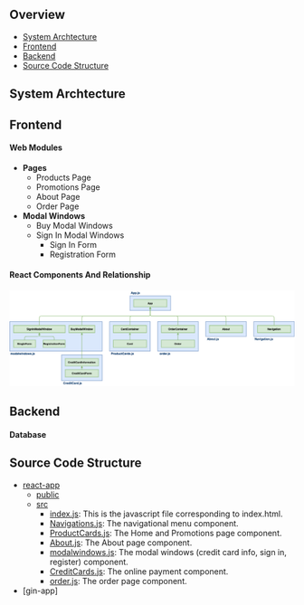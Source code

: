 ## Overview 
- [System Archtecture]()
- [Frontend]()
- [Backend]()
- [Source Code Structure]()

## System Archtecture

## Frontend
#### Web Modules
- **Pages**
   - Products Page
   - Promotions Page
   - About Page
   - Order Page
- **Modal Windows**
   - Buy Modal Windows
   - Sign In Modal Windows
      - Sign In Form
      - Registration Form

#### React Components And Relationship
![](../img/component.png)

## Backend
#### Database

## Source Code Structure
- [react-app](../react-app)
   - [public](../react-app/public)
   - [src](../react-app/src)
      - [index.js](../react-app/src/index.js): This is the javascript file corresponding to index.html.
      - [Navigations.js](../react-app/src/Navigations.js): The navigational menu component.
      - [ProductCards.js](../react-app/src/ProductCards.js): The Home and Promotions page component.
      - [About.js](../react-app/src/About.js): The About page component.
      - [modalwindows.js](../react-app/src/modalwindows.js): The modal windows (credit card info, sign in, register) component.
      - [CreditCards.js](../react-app/src/CreditCards.js): The online payment component.
      - [order.js](../react-app/src/order.js): The order page component.
- [gin-app]
